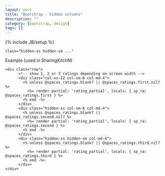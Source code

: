 ```yaml
---
layout: post
title: "Bootstrap - hidden columns"
description: ""
category: [bootstrap, design]
tags: []
---
```

{% include JB/setup %}


    class="hidden-xs hidden-sm ..."

Example (used in SharingKitchN)

    <div class="row">  
          <!-- show 1, 2 or 3 ratings depending on screen width -->
          <div class="col-xs-12 col-sm-6 col-md-4">
            <% unless @spaces_ratings.blank? || @spaces_ratings.first.nil? %>
              <%= render partial: 'rating_partial', locals: { sp_ra: @spaces_ratings.first } %>
            <% end -%>
          </div>
          <div class="hidden-xs col-sm-6 col-md-4">
            <% unless @spaces_ratings.blank? || @spaces_ratings.second.nil? %>
              <%= render partial: 'rating_partial', locals: { sp_ra: @spaces_ratings.second } %>
            <% end -%>
          </div>
          <div class="hidden-xs hidden-sm col-md-4">
            <% unless @spaces_ratings.blank? || @spaces_ratings.third.nil? %>
              <%= render partial: 'rating_partial', locals: { sp_ra: @spaces_ratings.third } %>
            <% end -%>
          </div>
    </div>
